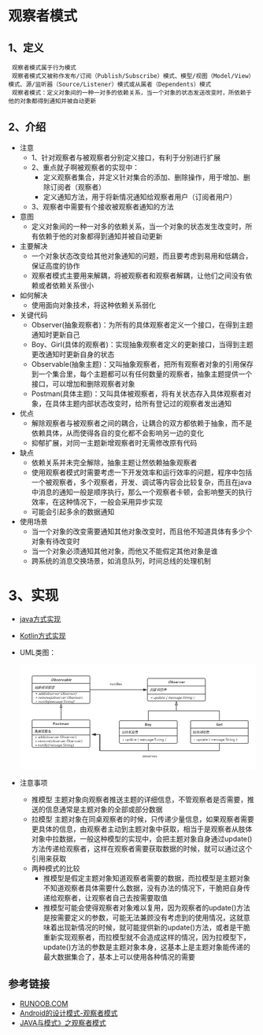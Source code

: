 # 观察者模式


## 1、定义
     观察者模式属于行为模式
     观察者模式又被称作发布/订阅（Publish/Subscribe）模式、模型/视图（Model/View）模式、源/监听器（Source/Listener）模式或从属者（Dependents）模式
     观察者模式：定义对象间的一种一对多的依赖关系，当一个对象的状态发送改变时，所依赖于他的对象都得到通知并被自动更新
     
## 2、介绍
* 注意
    * 1、针对观察者与被观察者分别定义接口，有利于分别进行扩展
    * 2、重点就子啊被观察者的实现中：
      * 定义观察者集合，并定义针对集合的添加、删除操作，用于增加、删除订阅者（观察者）
      * 定义通知方法，用于将新情况通知给观察者用户（订阅者用户）
    * 3、观察者中需要有个接收被观察者通知的方法
* 意图
    * 定义对象间的一种一对多的依赖关系，当一个对象的状态发生改变时，所有依赖于他的对象都得到通知并被自动更新
* 主要解决
    * 一个对象状态改变给其他对象通知的问题，而且要考虑到易用和低耦合，保证高度的协作
    * 观察者模式主要用来解耦，将被观察者和观察者解耦，让他们之间没有依赖或者依赖关系很小
* 如何解决
    * 使用面向对象技术，将这种依赖关系弱化
* 关键代码
    * Observer(抽象观察者)：为所有的具体观察者定义一个接口，在得到主题通知时更新自己
    * Boy、Girl(具体的观察者)：实现抽象观察者定义的更新接口，当得到主题更改通知时更新自身的状态
    * Observable(抽象主题)：又叫抽象观察者，把所有观察者对象的引用保存到一个集合里，每个主题都可以有任何数量的观察者，抽象主题提供一个接口，可以增加和删除观察者对象
    * Postman(具体主题)：又叫具体被观察者，将有关状态存入具体观察者对象，在具体主题内部状态改变时，给所有登记过的观察者发出通知
* 优点
    * 解除观察者与被观察者之间的耦合，让耦合的双方都依赖于抽象，而不是依赖具体，从而使得各自的变化都不会影响另一边的变化
    * 抑郁扩展，对同一主题新增观察者时无需修改原有代码
* 缺点
    * 依赖关系并未完全解除，抽象主题让然依赖抽象观察者
    * 使用观察者模式时需要考虑一下开发效率和运行效率的问题，程序中包括一个被观察者，多个观察者，开发、调试等内容会比较复杂，而且在java中消息的通知一般是顺序执行，那么一个观察者卡顿，会影响整天的执行效率，在这种情况下，一般会采用异步实现
    * 可能会引起多余的数据通知
* 使用场景
    * 当一个对象的改变需要通知其他对象改变时，而且他不知道具体有多少个对象有待改变时
    * 当一个对象必须通知其他对象，而他又不能假定其他对象是谁
    * 跨系统的消息交换场景，如消息队列，时间总线的处理机制
# 3、实现
* [java方式实现](https://github.com/nmgchfzhzhg/DesignPatternsDemo/tree/master/app/src/main/java/com/designpatterns/demo/behavioral/observer/java 'java')
* [Kotlin方式实现](https://github.com/nmgchfzhzhg/DesignPatternsDemo/tree/master/app/src/main/java/com/designpatterns/demo/behavioral/observer/kotlin 'Kotlin')
* UML类图：

  ![观察者模式](https://github.com/nmgchfzhzhg/DesignPatternsDemo/raw/master/app/src/main/java/com/designpatterns/demo/behavioral/observer/imgs/观察者模式.png) 
* 注意事项
    * 推模型
      主题对象向观察者推送主题的详细信息，不管观察者是否需要，推送的信息通常是主题对象的全部或部分数据
    * 拉模型
      主题对象在同桌观察者的时候，只传递少量信息，如果观察者需要更具体的信息，由观察者主动到主题对象中获取，相当于是观察者从肢体对象中拉数据，一般这种模型的实现中，会把主题对象自身通过update()方法传递给观察者，这样在观察者需要获取数据的时候，就可以通过这个引用来获取
    * 两种模式的比较
      * 推模型是假定主题对象知道观察者需要的数据，而拉模型是主题对象不知道观察者具体需要什么数据，没有办法的情况下，干脆把自身传递给观察者，让观察者自己去按需要取值
      * 推模型可能会使得观察者对象难以复用，因为观察者的update()方法是按需要定义的参数，可能无法兼顾没有考虑到的使用情况，这就意味着出现新情况的时候，就可能提供新的update()方法，或者是干脆重新实现观察者，而拉模型就不会造成这样的情况，因为拉模型下，update()方法的参数是主题对象本身，这基本上是主题对象能传递的最大数据集合了，基本上可以使用各种情况的需要
## 参考链接
* [RUNOOB.COM](http://www.runoob.com/design-pattern/observer-pattern.html "RUNOOB.COM")
* [Android的设计模式-观察者模式](https://www.jianshu.com/p/8f32da74cd8b "观察者模式")
* [JAVA与模式》之观察者模式](http://www.cnblogs.com/java-my-life/archive/2012/05/16/2502279.html "JAVA与模式》之观察者模式")
